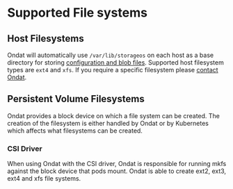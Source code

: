 # Supported File systems

## Host Filesystems

Ondat will automatically use `/var/lib/storageos` on each host as a base
directory for storing [configuration and blob files](../concepts/volumes.md#blob-files). 
Supported host filesystem types
are `ext4` and `xfs`. If you require a specific filesystem please [contact
Ondat](../support/contactus).

## Persistent Volume Filesystems

Ondat provides a block device on which a file system can be created. The
creation of the filesystem is either handled by Ondat or by Kubernetes
which affects what filesystems can be created.

### CSI Driver

When using Ondat with the CSI driver, Ondat is responsible for running
mkfs against the block device that pods mount. Ondat is able to create
ext2, ext3, ext4 and xfs file systems.

